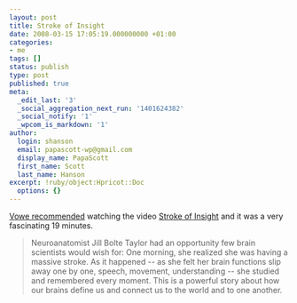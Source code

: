 ```yaml
---
layout: post
title: Stroke of Insight
date: 2008-03-15 17:05:19.000000000 +01:00
categories:
- me
tags: []
status: publish
type: post
published: true
meta:
  _edit_last: '3'
  _social_aggregation_next_run: '1401624382'
  _social_notify: '1'
  _wpcom_is_markdown: '1'
author:
  login: shanson
  email: papascott-wp@gmail.com
  display_name: PapaScott
  first_name: Scott
  last_name: Hanson
excerpt: !ruby/object:Hpricot::Doc
  options: {}
---
```

<p><a href="http://vowe.net/archives/009271.html">Vowe recommended</a> watching the video <a href="http://www.ted.com/talks/view/id/229">Stroke of Insight</a> and it was a very fascinating 19 minutes.</p>
<blockquote><p>
  Neuroanatomist Jill Bolte Taylor had an opportunity few brain scientists would wish for: One morning, she realized she was having a massive stroke. As it happened -- as she felt her brain functions slip away one by one, speech, movement, understanding -- she studied and remembered every moment. This is a powerful story about how our brains define us and connect us to the world and to one another.
</p></blockquote>
